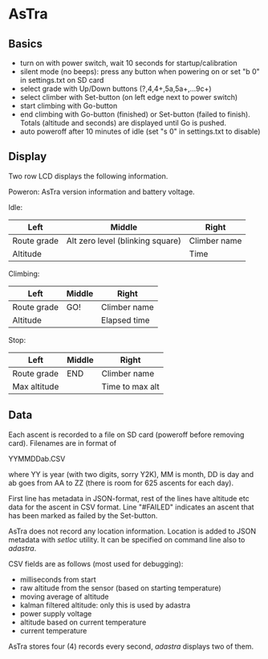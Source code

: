 AsTra
=====

Basics
------

- turn on with power switch, wait 10 seconds for startup/calibration
- silent mode (no beeps): press any button when powering on 
 or set "b 0" in settings.txt on SD card
- select grade with Up/Down buttons (?,4,4+,5a,5a+,...9c+)
- select climber with Set-button (on left edge next to power switch)
- start climbing with Go-button
- end climbing with Go-button (finished) or Set-button (failed to
 finish). Totals (altitude and seconds) are displayed until Go is pushed.
- auto poweroff after 10 minutes of idle (set "s 0" in settings.txt to disable)

Display
-------

Two row LCD displays the following information.

Poweron: AsTra version information and battery voltage.

Idle: 

 Left | Middle | Right
 ---- | -------| -----
 Route grade | Alt zero level (blinking square) | Climber name
 Altitude| | Time
 
Climbing:

 Left | Middle | Right
 ---- | -------| -----
 Route grade | GO! | Climber name
 Altitude | |  Elapsed time
 
Stop:

 Left | Middle | Right
 ---- | -------| -----
 Route grade | END | Climber name
 Max altitude | | Time to max alt

Data
----

Each ascent is recorded to a file on SD card (poweroff before
removing card). Filenames are in format of 

 YYMMDDab.CSV

where YY is year (with two digits, sorry Y2K), MM is month, DD is day
and ab goes from AA to ZZ (there is room for 625 ascents for each day).

First line has metadata in JSON-format, rest of the lines have
altitude etc data for the ascent in CSV format.
Line "#FAILED" indicates an ascent that has been marked as failed by the Set-button.

AsTra does not record any location information. Location is added to
JSON metadata with _setloc_ utility. It can be specified on command line
also to _adastra_.

CSV fields are as follows (most used for debugging):

- milliseconds from start
- raw altitude from the sensor (based on starting temperature)
- moving average of altitude
- kalman filtered altitude: only this is used by adastra
- power supply voltage
- altitude based on current temperature
- current temperature

AsTra stores four (4) records every second, _adastra_ displays two of
them.



